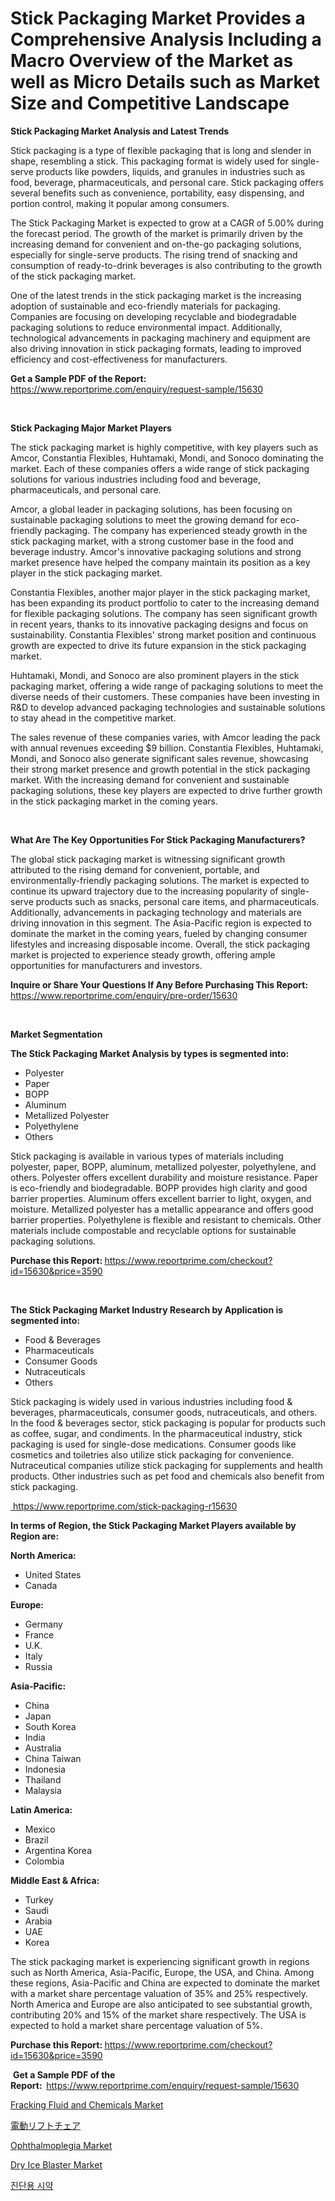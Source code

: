 <p><h1>Stick Packaging Market Provides a Comprehensive Analysis Including a Macro Overview of the Market as well as Micro Details such as Market Size and Competitive Landscape</h1></p><p><strong>Stick Packaging Market Analysis and Latest Trends</strong></p>
<p><p>Stick packaging is a type of flexible packaging that is long and slender in shape, resembling a stick. This packaging format is widely used for single-serve products like powders, liquids, and granules in industries such as food, beverage, pharmaceuticals, and personal care. Stick packaging offers several benefits such as convenience, portability, easy dispensing, and portion control, making it popular among consumers.</p><p>The Stick Packaging Market is expected to grow at a CAGR of 5.00% during the forecast period. The growth of the market is primarily driven by the increasing demand for convenient and on-the-go packaging solutions, especially for single-serve products. The rising trend of snacking and consumption of ready-to-drink beverages is also contributing to the growth of the stick packaging market.</p><p>One of the latest trends in the stick packaging market is the increasing adoption of sustainable and eco-friendly materials for packaging. Companies are focusing on developing recyclable and biodegradable packaging solutions to reduce environmental impact. Additionally, technological advancements in packaging machinery and equipment are also driving innovation in stick packaging formats, leading to improved efficiency and cost-effectiveness for manufacturers.</p></p>
<p><strong>Get a Sample PDF of the Report:&nbsp;</strong> <a href="https://www.reportprime.com/enquiry/request-sample/15630">https://www.reportprime.com/enquiry/request-sample/15630</a></p>
<p>&nbsp;</p>
<p><strong>Stick Packaging Major Market Players</strong></p>
<p><p>The stick packaging market is highly competitive, with key players such as Amcor, Constantia Flexibles, Huhtamaki, Mondi, and Sonoco dominating the market. Each of these companies offers a wide range of stick packaging solutions for various industries including food and beverage, pharmaceuticals, and personal care.</p><p>Amcor, a global leader in packaging solutions, has been focusing on sustainable packaging solutions to meet the growing demand for eco-friendly packaging. The company has experienced steady growth in the stick packaging market, with a strong customer base in the food and beverage industry. Amcor's innovative packaging solutions and strong market presence have helped the company maintain its position as a key player in the stick packaging market.</p><p>Constantia Flexibles, another major player in the stick packaging market, has been expanding its product portfolio to cater to the increasing demand for flexible packaging solutions. The company has seen significant growth in recent years, thanks to its innovative packaging designs and focus on sustainability. Constantia Flexibles' strong market position and continuous growth are expected to drive its future expansion in the stick packaging market.</p><p>Huhtamaki, Mondi, and Sonoco are also prominent players in the stick packaging market, offering a wide range of packaging solutions to meet the diverse needs of their customers. These companies have been investing in R&D to develop advanced packaging technologies and sustainable solutions to stay ahead in the competitive market.</p><p>The sales revenue of these companies varies, with Amcor leading the pack with annual revenues exceeding $9 billion. Constantia Flexibles, Huhtamaki, Mondi, and Sonoco also generate significant sales revenue, showcasing their strong market presence and growth potential in the stick packaging market. With the increasing demand for convenient and sustainable packaging solutions, these key players are expected to drive further growth in the stick packaging market in the coming years.</p></p>
<p>&nbsp;</p>
<p><strong>What Are The Key Opportunities For Stick Packaging Manufacturers?</strong></p>
<p><p>The global stick packaging market is witnessing significant growth attributed to the rising demand for convenient, portable, and environmentally-friendly packaging solutions. The market is expected to continue its upward trajectory due to the increasing popularity of single-serve products such as snacks, personal care items, and pharmaceuticals. Additionally, advancements in packaging technology and materials are driving innovation in this segment. The Asia-Pacific region is expected to dominate the market in the coming years, fueled by changing consumer lifestyles and increasing disposable income. Overall, the stick packaging market is projected to experience steady growth, offering ample opportunities for manufacturers and investors.</p></p>
<p><strong>Inquire or Share Your Questions If Any Before Purchasing This Report:</strong> <a href="https://www.reportprime.com/enquiry/pre-order/15630">https://www.reportprime.com/enquiry/pre-order/15630</a></p>
<p>&nbsp;</p>
<p><strong>Market Segmentation</strong></p>
<p><strong>The Stick Packaging Market Analysis by types is segmented into:</strong></p>
<p><ul><li>Polyester</li><li>Paper</li><li>BOPP</li><li>Aluminum</li><li>Metallized Polyester</li><li>Polyethylene</li><li>Others</li></ul></p>
<p><p>Stick packaging is available in various types of materials including polyester, paper, BOPP, aluminum, metallized polyester, polyethylene, and others. Polyester offers excellent durability and moisture resistance. Paper is eco-friendly and biodegradable. BOPP provides high clarity and good barrier properties. Aluminum offers excellent barrier to light, oxygen, and moisture. Metallized polyester has a metallic appearance and offers good barrier properties. Polyethylene is flexible and resistant to chemicals. Other materials include compostable and recyclable options for sustainable packaging solutions.</p></p>
<p><strong>Purchase this Report:&nbsp;</strong><a href="https://www.reportprime.com/checkout?id=15630&price=3590">https://www.reportprime.com/checkout?id=15630&price=3590</a></p>
<p>&nbsp;</p>
<p><strong>The Stick Packaging Market Industry Research by Application is segmented into:</strong></p>
<p><ul><li>Food & Beverages</li><li>Pharmaceuticals</li><li>Consumer Goods</li><li>Nutraceuticals</li><li>Others</li></ul></p>
<p><p>Stick packaging is widely used in various industries including food & beverages, pharmaceuticals, consumer goods, nutraceuticals, and others. In the food & beverages sector, stick packaging is popular for products such as coffee, sugar, and condiments. In the pharmaceutical industry, stick packaging is used for single-dose medications. Consumer goods like cosmetics and toiletries also utilize stick packaging for convenience. Nutraceutical companies utilize stick packaging for supplements and health products. Other industries such as pet food and chemicals also benefit from stick packaging.</p></p>
<p><a href="https://www.reportprime.com/stick-packaging-r15630">&nbsp;https://www.reportprime.com/stick-packaging-r15630</a></p>
<p><strong>In terms of Region, the Stick Packaging Market Players available by Region are:</strong></p>
<p>
    <p> <strong> North America: </strong>
        <ul>
            <li>United States</li>
            <li>Canada</li>
        </ul>
        </p> 
    <p> <strong> Europe: </strong>
        <ul>
            <li>Germany</li>
            <li>France</li>
            <li>U.K.</li>
            <li>Italy</li>
            <li>Russia</li>
        </ul>
        </p> 
    <p> <strong> Asia-Pacific: </strong>
        <ul>
            <li>China</li>
            <li>Japan</li>
            <li>South Korea</li>
            <li>India</li>
            <li>Australia</li>
            <li>China Taiwan</li>
            <li>Indonesia</li>
            <li>Thailand</li>
            <li>Malaysia</li>
        </ul>
        </p> 
    <p> <strong> Latin America: </strong>
        <ul>
            <li>Mexico</li>
            <li>Brazil</li>
            <li>Argentina Korea</li>
            <li>Colombia</li>
        </ul>
        </p> 
    <p> <strong> Middle East & Africa: </strong>
        <ul>
            <li>Turkey</li>
            <li>Saudi</li>
            <li>Arabia</li>
            <li>UAE</li>
            <li>Korea</li>
        </ul>
    </p>
    </p>
<p><p>The stick packaging market is experiencing significant growth in regions such as North America, Asia-Pacific, Europe, the USA, and China. Among these regions, Asia-Pacific and China are expected to dominate the market with a market share percentage valuation of 35% and 25% respectively. North America and Europe are also anticipated to see substantial growth, contributing 20% and 15% of the market share respectively. The USA is expected to hold a market share percentage valuation of 5%.</p></p>
<p><strong>Purchase this Report: </strong><a href="https://www.reportprime.com/checkout?id=15630&price=3590">https://www.reportprime.com/checkout?id=15630&price=3590</a></p>
<p>&nbsp;<strong>Get a Sample PDF of the Report:&nbsp;&nbsp;</strong><a href="https://www.reportprime.com/enquiry/request-sample/15630">https://www.reportprime.com/enquiry/request-sample/15630</a></p>
<p><strong></strong></p>
<p><p><a href="https://medium.com/@clairedivash14/fracking-fluid-and-chemicals-industry-analysis-report-its-market-size-share-trends-by-9a50935e2da7">Fracking Fluid and Chemicals Market</a></p><p><a href="https://medium.com/@mookiesville/%E9%9B%BB%E5%8B%95%E3%83%AA%E3%83%95%E3%83%88%E3%83%81%E3%82%A7%E3%82%A2%E5%B8%82%E5%A0%B4%E3%81%AE%E3%83%88%E3%83%AC%E3%83%B3%E3%83%89-%E5%B8%82%E5%A0%B4%E3%82%BB%E3%82%B0%E3%83%A1%E3%83%B3%E3%83%86%E3%83%BC%E3%82%B7%E3%83%A7%E3%83%B3%E3%81%AE%E8%A9%B3%E7%B4%B0%E3%81%AA%E7%A0%94%E7%A9%B6%E3%81%8A%E3%82%88%E3%81%B3%E6%96%B0%E8%88%88%E3%83%88%E3%83%AC%E3%83%B3%E3%83%89%E3%81%AE%E9%87%8D%E8%A6%81%E6%80%A7%E3%81%AE%E5%88%86%E6%9E%90-cd2f80a9cddb">電動リフトチェア</a></p><p><a href="https://github.com/lsapaaep8/Market-Research-Report-List-1/blob/main/ophthalmoplegia-market.md">Ophthalmoplegia Market</a></p><p><a href="https://medium.com/@sac-m/dry-ice-blaster-market-investigation-industry-evolution-and-forecast-till-2031-544f2f07c24e">Dry Ice Blaster Market</a></p><p><a href="https://medium.com/@johnsonlowe2023_38650/%EC%A0%84-%EC%84%B8%EA%B3%84-%EC%A7%84%EB%8B%A8-%EC%8B%9C%EC%95%BD-%EC%8B%9C%EC%9E%A5-%EA%B7%9C%EB%AA%A8%EB%8A%94-%EC%82%B0%EC%97%85-%EC%98%88%EC%B8%A1%EC%97%90-%EB%94%B0%EB%A5%B4%EB%A9%B4-2024%EB%85%84%EB%B6%80%ED%84%B0-2031%EB%85%84%EA%B9%8C%EC%A7%80-%EC%97%B0%ED%8F%89%EA%B7%A0-%EC%84%B1%EC%9E%A5%EB%A5%A0-6-1-%EB%A5%BC-%EA%B2%BD%ED%97%98%ED%95%A0-%EA%B2%83%EC%9C%BC%EB%A1%9C-%EC%98%88%EC%83%81%EB%90%A9%EB%8B%88%EB%8B%A4-e1c7df7d7acb">진단용 시약</a></p></p>